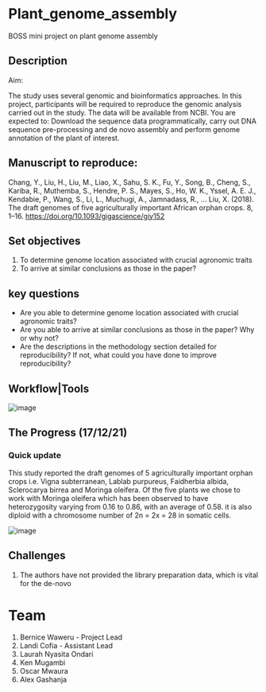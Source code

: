 # Plant_genome_assembly
BOSS mini project on plant genome assembly

## Description
Aim:

The study uses several genomic and bioinformatics approaches. In this project, participants will be required to reproduce the genomic analysis carried out in the study. The data will be available from NCBI. You are expected to: Download the sequence data programmatically, carry out DNA sequence pre-processing and de novo assembly and perform genome annotation of the plant of interest.

## Manuscript to reproduce:

Chang, Y., Liu, H., Liu, M., Liao, X., Sahu, S. K., Fu, Y., Song, B., Cheng, S., Kariba, R., Muthemba, S., Hendre, P. S., Mayes, S., Ho, W. K., Yssel, A. E. J., Kendabie, P., Wang, S., Li, L., Muchugi, A., Jamnadass, R., … Liu, X. (2018). The draft genomes of five agriculturally important African orphan crops. 8, 1–16. https://doi.org/10.1093/gigascience/giy152 

## Set objectives

1. To determine genome location associated with crucial agronomic traits
2. To arrive at similar conclusions as those in the paper?

## key questions

- Are you able to determine genome location associated with crucial agronomic traits?
- Are you able to arrive at similar conclusions as those in the paper? Why or why not?
- Are the descriptions in the methodology section detailed for reproducibility? If not, what could you have done to improve reproducibility?

## Workflow|Tools

![image](https://user-images.githubusercontent.com/59683723/146538664-d29cdc02-e074-4b24-9bb6-8b9af347d984.png)

## The Progress (17/12/21)
### Quick update
This study reported the draft genomes of 5 agriculturally important orphan crops i.e. Vigna subterranean, Lablab purpureus, Faidherbia albida, Sclerocarya birrea and Moringa oleifera. Of the five plants we chose to work with Moringa oleifera which has been observed to have heterozygosity varying from 0.16 to 0.86, with an average of 0.58. it is also diploid with a chromosome number of 2n = 2x = 28 in somatic cells.


![image](https://user-images.githubusercontent.com/59683723/146539019-3311e459-d7c1-4539-b29a-a9c5fc66fc21.png)



## Challenges

1. The authors have not provided the library preparation data, which is vital for the de-novo


# Team
1. Bernice Waweru - Project Lead
2. Landi Cofia - Assistant Lead
3. Laurah Nyasita Ondari
4. Ken Mugambi
5. Oscar Mwaura
6. Alex Gashanja

